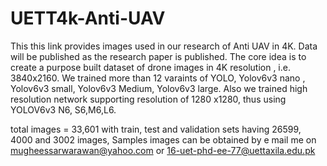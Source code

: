 # UETT4k-Anti-UAV
This this link provides images used in our research of Anti UAV  in 4K. Data will be published as the research paper is published.
The core idea is to create a purpose built dataset of drone images in 4K resolution , i.e. 3840x2160.
We trained more than 12 varaints of YOLO, Yolov6v3 nano ,  Yolov6v3 small, Yolov6v3 Medium, Yolov6v3 large. 
Also we trained high resolution network supporting resolution of 1280 x1280, thus using YOLOV6v3 N6, S6,M6,L6.

total images = 33,601
with train, test and validation sets having
 26599, 4000 and 3002 images,
Samples images can be obtained by e mail me on mugheessarwarawan@yahoo.com
or 
16-uet-phd-ee-77@uettaxila.edu.pk


